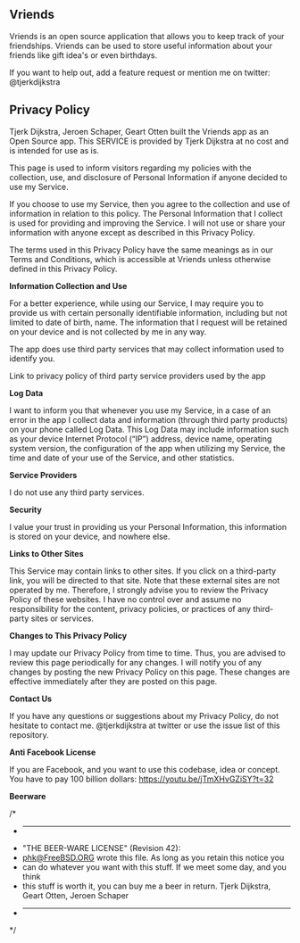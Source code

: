 ## Vriends
Vriends is an open source application that allows you to keep track of your friendships. Vriends can be used to store useful information about your friends like gift idea's or even birthdays.

If you want to help out, add a feature request or mention me on twitter: @tjerkdijkstra

## Privacy Policy

Tjerk Dijkstra, Jeroen Schaper, Geart Otten built the Vriends app as an Open Source app. This SERVICE is provided by Tjerk Dijkstra at no cost and is intended for use as is.

This page is used to inform visitors regarding my policies with the collection, use, and disclosure of Personal Information if anyone decided to use my Service.

If you choose to use my Service, then you agree to the collection and use of information in relation to this policy. The Personal Information that I collect is used for providing and improving the Service. I will not use or share your information with anyone except as described in this Privacy Policy.

The terms used in this Privacy Policy have the same meanings as in our Terms and Conditions, which is accessible at Vriends unless otherwise defined in this Privacy Policy.

**Information Collection and Use**

For a better experience, while using our Service, I may require you to provide us with certain personally identifiable information, including but not limited to date of birth, name. The information that I request will be retained on your device and is not collected by me in any way.

The app does use third party services that may collect information used to identify you.

Link to privacy policy of third party service providers used by the app

**Log Data**

I want to inform you that whenever you use my Service, in a case of an error in the app I collect data and information (through third party products) on your phone called Log Data. This Log Data may include information such as your device Internet Protocol (“IP”) address, device name, operating system version, the configuration of the app when utilizing my Service, the time and date of your use of the Service, and other statistics.

**Service Providers**

I do not use any third party services.

**Security**

I value your trust in providing us your Personal Information, this information is stored on your device, and nowhere else.

**Links to Other Sites**

This Service may contain links to other sites. If you click on a third-party link, you will be directed to that site. Note that these external sites are not operated by me. Therefore, I strongly advise you to review the Privacy Policy of these websites. I have no control over and assume no responsibility for the content, privacy policies, or practices of any third-party sites or services.

**Changes to This Privacy Policy**

I may update our Privacy Policy from time to time. Thus, you are advised to review this page periodically for any changes. I will notify you of any changes by posting the new Privacy Policy on this page. These changes are effective immediately after they are posted on this page.

**Contact Us**

If you have any questions or suggestions about my Privacy Policy, do not hesitate to contact me.
@tjerkdijkstra at twitter or use the issue list of this repository.


**Anti Facebook License**

If you are Facebook, and you want to use this codebase, idea or concept.
You have to pay 100 billion dollars: https://youtu.be/jTmXHvGZiSY?t=32


**Beerware**

/*
 * ----------------------------------------------------------------------------
 * "THE BEER-WARE LICENSE" (Revision 42):
 * <phk@FreeBSD.ORG> wrote this file.  As long as you retain this notice you
 * can do whatever you want with this stuff. If we meet some day, and you think
 * this stuff is worth it, you can buy me a beer in return.   Tjerk Dijkstra, Geart Otten, Jeroen Schaper
 * ----------------------------------------------------------------------------
 */

